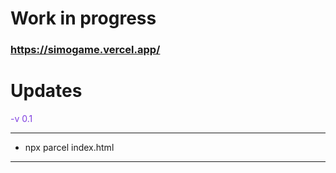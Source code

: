 # Work in progress

### https://simogame.vercel.app/

# Updates

<span style="color: #7F3FE0; ">-v 0.1</span>

---

- npx parcel index.html

---
